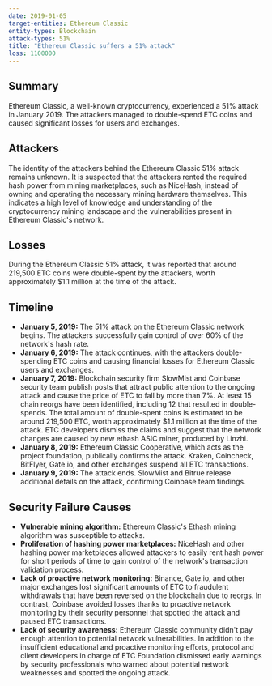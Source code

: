 ```yaml
---
date: 2019-01-05
target-entities: Ethereum Classic
entity-types: Blockchain
attack-types: 51%
title: "Ethereum Classic suffers a 51% attack"
loss: 1100000
---
```


## Summary

Ethereum Classic, a well-known cryptocurrency, experienced a 51% attack in January 2019. The attackers managed to double-spend ETC coins and caused significant losses for users and exchanges.

## Attackers

The identity of the attackers behind the Ethereum Classic 51% attack remains unknown. It is suspected that the attackers rented the required hash power from mining marketplaces, such as NiceHash, instead of owning and operating the necessary mining hardware themselves. This indicates a high level of knowledge and understanding of the cryptocurrency mining landscape and the vulnerabilities present in Ethereum Classic's network.

## Losses

During the Ethereum Classic 51% attack, it was reported that around 219,500 ETC coins were double-spent by the attackers, worth approximately $1.1 million at the time of the attack.

## Timeline

- **January 5, 2019:** The 51% attack on the Ethereum Classic network begins. The attackers successfully gain control of over 60% of the network's hash rate.
- **January 6, 2019:** The attack continues, with the attackers double-spending ETC coins and causing financial losses for Ethereum Classic users and exchanges.
- **January 7, 2019:** Blockchain security firm SlowMist and Coinbase security team publish posts that attract public attention to the ongoing attack and cause the price of ETC to fall by more than 7%. At least 15 chain reorgs have been identified, including 12 that resulted in double-spends. The total amount of double-spent coins is estimated to be around 219,500 ETC, worth approximately $1.1 million at the time of the attack. ETC developers dismiss the claims and suggest that the network changes are caused by new ethash ASIC miner, produced by Linzhi.
- **January 8, 2019:** Ethereum Classic Cooperative, which acts as the project foundation, publically confirms the attack. Kraken, Coincheck, BitFlyer, Gate.io, and other exchanges suspend all ETC transactions.
- **January 9, 2019:** The attack ends. SlowMist and Bitrue release additional details on the attack, confirming Coinbase team findings.

## Security Failure Causes

- **Vulnerable mining algorithm:** Ethereum Classic's Ethash mining algorithm was susceptible to attacks.
- **Proliferation of hashing power marketplaces:** NiceHash and other hashing power marketplaces allowed attackers to easily rent hash power for short periods of time to gain control of the network's transaction validation process.
- **Lack of proactive network monitoring:** Binance, Gate.io, and other major exchanges lost significant amounts of ETC to fraudulent withdrawals that have been reversed on the blockchain due to reorgs. In contrast, Coinbase avoided losses thanks to proactive network monitoring by their security personnel that spotted the attack and paused ETC transactions.
- **Lack of security awareness:** Ethereum Classic community didn't pay enough attention to potential network vulnerabilities. In addition to the insufficient educational and proactive monitoring efforts, protocol and client developers in charge of ETC Foundation dismissed early warnings by security professionals who warned about potential network weaknesses and spotted the ongoing attack.
